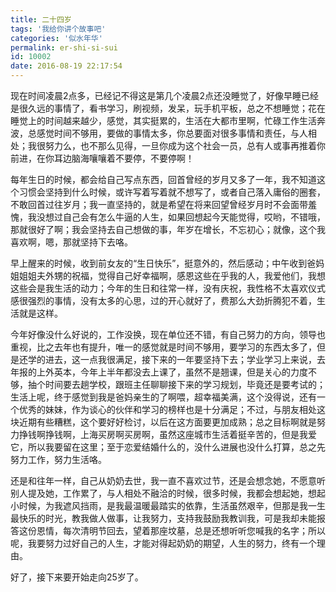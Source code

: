 ```yaml
---
title: 二十四岁
tags: '我给你讲个故事吧'
categories: '似水年华'
permalink: er-shi-si-sui
id: 10002
date: 2016-08-19 22:17:54
---
```



现在时间凌晨2点多，已经记不得这是第几个凌晨2点还没睡觉了，好像早睡已经是很久远的事情了，看书学习，刷视频，发呆，玩手机平板，总之不想睡觉；花在睡觉上的时间越来越少，感觉，其实挺累的，生活在大都市里啊，忙碌工作生活奔波，总感觉时间不够用，要做的事情太多，你总要面对很多事情和责任，与人相处；我很努力么，也不那么见得，一旦你成为这个社会一员，总有人或事再推着你前进，在你耳边脑海嚷嚷着不要停，不要停啊！

每年生日的时候，都会给自己写点东西，回首曾经的岁月又多了一年，我不知道这个习惯会坚持到什么时候，或许写着写着就不想写了，或者自己落入庸俗的圈套，不敢回首过往岁月；我一直坚持的，就是希望在将来回望曾经岁月时不会面带羞愧，我没想过自己会有怎么牛逼的人生，如果回想起今天能觉得，哎哟，不错哦，那就很好了啊；我会坚持去自己想做的事，年岁在增长，不忘初心；就像，这个我喜欢啊，嗯，那就坚持下去咯。

早上醒来的时候，收到前女友的“生日快乐”，挺意外的，然后感动；中午收到爸妈姐姐姐夫外甥的祝福，觉得自己好幸福啊，感恩这些在乎我的人，我爱他们，我想这些会是我生活的动力；今年的生日和往常一样，没有庆祝，我性格不太喜欢仪式感很强烈的事情，没有太多的心思，过的开心就好了，费那么大劲折腾犯不着，生活就是这样。

今年好像没什么好说的，工作没换，现在单位还不错，有自己努力的方向，领导也重视，比之去年也有提升，唯一的感觉就是时间不够用，要学习的东西太多了，但是还学的进去，这一点我很满足，接下来的一年要坚持下去；学业学习上来说，去年报的上外英本，今年上半年都没去上课了，虽然不是翘课，但是关心的力度不够，抽个时间要去趟学校，跟班主任聊聊接下来的学习规划，毕竟还是要考试的；生活上呢，终于感觉到我是爸妈亲生的了啊喂，超幸福美满，这个没得说，还有一个优秀的妹妹，作为谈心的伙伴和学习的榜样也是十分满足；不过，与朋友相处这块近期有些糟糕，这个要好好检讨，以后在这方面要更加成熟；总之目标啊就是努力挣钱啊挣钱啊，上海买房啊买房啊，虽然这座城市生活着挺辛苦的，但是我爱它，所以我要留在这里；至于恋爱结婚什么的，没什么进展也没什么打算，总之先努力工作，努力生活咯。

还是和往年一样，自己从奶奶去世，我一直不喜欢过节，还是会想念她，不愿意听别人提及她，工作累了，与人相处不融洽的时候，很多时候，我都会想起她，想起小时候，为我遮风挡雨，是我最温暖最踏实的依靠，生活虽然艰辛，但那是我一生最快乐的时光，教我做人做事，让我努力，支持我鼓励我教训我，可是我却未能报答这份恩情，每次清明节回去，望着那座坟墓，总是还想听听您喊我的名字；所以呢，我要努力过好自己的人生，才能对得起奶奶的期望，人生的努力，终有一个理由。

好了，接下来要开始走向25岁了。
